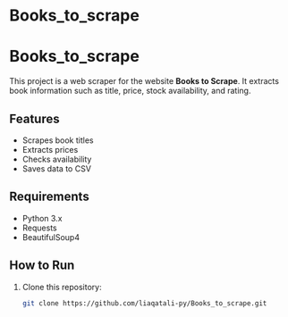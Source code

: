 # Books_to_scrape
# Books_to_scrape

This project is a web scraper for the website **Books to Scrape**.
It extracts book information such as title, price, stock availability, and rating.

## Features
- Scrapes book titles
- Extracts prices
- Checks availability
- Saves data to CSV

## Requirements
- Python 3.x
- Requests
- BeautifulSoup4

## How to Run
1. Clone this repository:
   ```bash
   git clone https://github.com/liaqatali-py/Books_to_scrape.git
